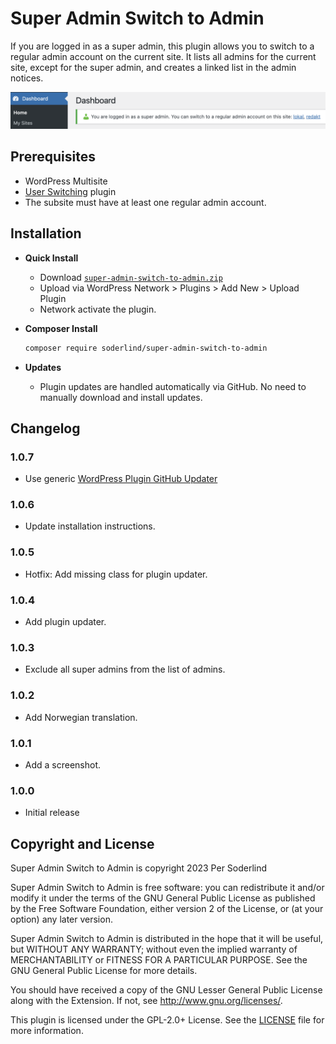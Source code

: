 # Super Admin Switch to Admin

If you are logged in as a super admin, this plugin allows you to switch to a regular admin account on the current site. It lists all admins for the current site, except for the super admin, and creates a linked list in the admin notices.

<img src=".wordpress-org/screenshot-1.png">

## Prerequisites

- WordPress Multisite
- [User Switching](https://wordpress.org/plugins/user-switching/) plugin
- The subsite must have at least one regular admin account.

## Installation

- **Quick Install**

   - Download [`super-admin-switch-to-admin.zip`](https://github.com/soderlind/super-admin-switch-to-admin/releases/latest/download/super-admin-switch-to-admin.zip)
   - Upload via WordPress Network > Plugins > Add New > Upload Plugin
   - Network activate the plugin.

- **Composer Install**

   ```bash
   composer require soderlind/super-admin-switch-to-admin
   ```

- **Updates**
   * Plugin updates are handled automatically via GitHub. No need to manually download and install updates.


## Changelog

### 1.0.7
- Use generic [WordPress Plugin GitHub Updater](https://github.com/soderlind/wordpress-plugin-gitHub-updater?tab=readme-ov-file#wordpress-plugin-github-updater)


### 1.0.6
- Update installation instructions.

### 1.0.5
- Hotfix: Add missing class for plugin updater.

### 1.0.4
- Add plugin updater.

### 1.0.3

- Exclude all super admins from the list of admins.

### 1.0.2

- Add Norwegian translation.

### 1.0.1

- Add a screenshot.

### 1.0.0

- Initial release

## Copyright and License

Super Admin Switch to Admin is copyright 2023 Per Soderlind

Super Admin Switch to Admin is free software: you can redistribute it and/or modify it under the terms of the GNU General Public License as published by the Free Software Foundation, either version 2 of the License, or (at your option) any later version.

Super Admin Switch to Admin is distributed in the hope that it will be useful, but WITHOUT ANY WARRANTY; without even the implied warranty of MERCHANTABILITY or FITNESS FOR A PARTICULAR PURPOSE. See the GNU General Public License for more details.

You should have received a copy of the GNU Lesser General Public License along with the Extension. If not, see http://www.gnu.org/licenses/.

This plugin is licensed under the GPL-2.0+ License. See the [LICENSE](LICENSE) file for more information.

